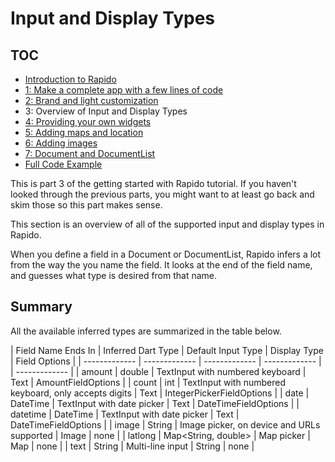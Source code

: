 # Input and Display Types
## TOC
 * [Introduction to Rapido](./introduction.md)
 * [1: Make a complete app with a few lines of code](./flutter_app_in_few_lines.md)
 * [2: Brand and light customization](./customize_flutter_app.md)
 * 3: Overview of Input and Display Types
 * [4: Providing your own widgets](./custom_flutter_widgets.md)
 * [5: Adding maps and location](./flutter_maps_and_location.md)
 * [6: Adding images](./flutter_images.md)
 * [7: Document and DocumentList](./rapido_documents.md)
 * [Full Code Example](./main.md)

This is part 3 of the getting started with Rapido tutorial. If you haven't looked through the previous parts, you might want to at least go back and skim those so this part makes sense.

This section is an overview of all of the supported input and display types in Rapido.

When you define a field in a Document or DocumentList, Rapido infers a lot from the way the you name the field. It looks at the end of the field name, and guesses what type is desired from that name. 

## Summary
All the available inferred types are summarized in the table below.  

| Field Name Ends In  | Inferred Dart Type | Default Input Type | Display Type | Field Options |
| ------------- | ------------- | ------------- | ------------- | | ------------- |
| amount | double | TextInput with numbered keyboard | Text | AmountFieldOptions |
| count | int | TextInput with numbered keyboard, only accepts digits | Text | IntegerPickerFieldOptions |
| date | DateTime | TextInput with date picker | Text | DateTimeFieldOptions |
| datetime | DateTime | TextInput with date picker | Text | DateTimeFieldOptions |
| image | String | Image picker, on device and URLs supported | Image | none |
| latlong | Map<String, double> | Map picker | Map | none |
| text | String | Multi-line input | String | none |
